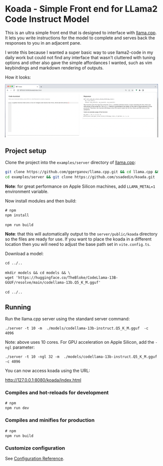 # Koada - Simple Front end for LLama2 Code Instruct Model

This is an ultra simple front end that is designed to interface with [llama.cpp](https://github.com/ggerganov/llama.cpp).
It lets you write instructions for the model to complete and serves back the responses to you
in an adjacent pane.

I wrote this because I wanted a super basic way to use llama2-code in my daily work but could not find any 
interface that wasn't cluttered with tuning options and other also gave the simple affordances I wanted, 
such as vim keybindings and markdown rendering of outputs.

How it looks:

![Screenshot](screenshot.png)

## Project setup

Clone the project into the `examples/server` directory of [llama.cpp](https://github.com/ggerganov/llama.cpp):

```bash
git clone https://github.com/ggerganov/llama.cpp.git && cd llama.cpp && make && \
cd examples/server && git clone https://github.com/ssadedin/koada.git
```

**Note**: for great performance on Apple Silicon machines, add `LLAMA_METAL=1` environment variable.

Now install modules and then build:

```
# npm
npm install

npm run build
```

**Note**: that this will automatically output to the `server/public/koada` directory so the files are ready for 
use. If you want to place the koada in a different location then you will need to adjust the base path
set in `vite.config.ts`.

Download a model:

```
cd ../..

mkdir models && cd models && \
wget 'https://huggingface.co/TheBloke/CodeLlama-13B-GGUF/resolve/main/codellama-13b.Q5_K_M.gguf'

cd ../..
```

## Running

Run the llama.cpp server using the standard server command:

```
./server -t 10 -m  ./models/codellama-13b-instruct.Q5_K_M.gguf  -c 4096  
```

Note: above uses 10 cores. For GPU acceleration on Apple Silicon, add the `-ngl` parameter:

```
./server -t 10 -ngl 32 -m  ./models/codellama-13b-instruct.Q5_K_M.gguf  -c 4096  
```

You can now access koada using the URL:

http://127.0.0.1:8080/koada/index.html


### Compiles and hot-reloads for development

```
# npm
npm run dev
```

### Compiles and minifies for production

```
# npm
npm run build
```

### Customize configuration

See [Configuration Reference](https://vitejs.dev/config/).
